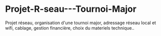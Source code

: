 # Projet-R-seau---Tournoi-Major
Projet réseau, organisation d'une tournoi major, adressage réseau local et wifi, cablage, gestion financière, choix du materiels technique..
